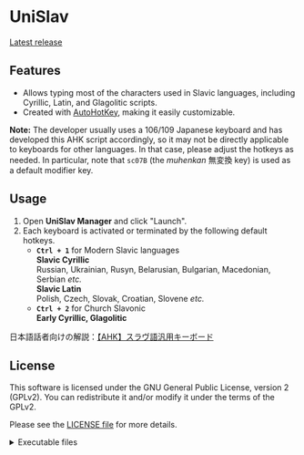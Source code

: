 # UniSlav

[Latest release](https://github.com/Mijadaj/ahk-slavic-keyboard/releases/latest)

## Features

- Allows typing most of the characters used in Slavic languages, including Cyrillic, Latin, and Glagolitic scripts.
- Created with [AutoHotKey](https://www.autohotkey.com/), making it easily customizable.

**Note:**
The developer usually uses a 106/109 Japanese keyboard and has developed this AHK script accordingly, so it may not be directly applicable to keyboards for other languages.
In that case, please adjust the hotkeys as needed.
In particular, note that `sc07B` (the *muhenkan* 無変換 key) is used as a default modifier key.

## Usage

1. Open **UniSlav Manager** and click "Launch".  
1. Each keyboard is activated or terminated by the following default hotkeys.
    - **`Ctrl + 1`** for Modern Slavic languages  
    **Slavic Cyrillic**  
    Russian, Ukrainian, Rusyn, Belarusian, Bulgarian, Macedonian, Serbian *etc.*  
    **Slavic Latin**  
    Polish, Czech, Slovak, Croatian, Slovene *etc.*
    - **`Ctrl + 2`** for Church Slavonic  
    **Early Cyrillic, Glagolitic**

日本語話者向けの解説：[【AHK】スラヴ語汎用キーボード](https://note.com/dajdarabotci/n/nb9b58f8dcf26)

## License

This software is licensed under the GNU General Public License, version 2 (GPLv2).
You can redistribute it and/or modify it under the terms of the GPLv2.

Please see the [LICENSE file](LICENSE) for more details.

<details>
    <summary>Executable files</summary>
This software includes:

- **AutoHotkey64.exe**, which is also licensed under the GPLv2.
You can find the source code for AutoHotkey at: [https://github.com/AutoHotkey/AutoHotkey](https://github.com/AutoHotkey/AutoHotkey).
- **config.exe**, which is compiled from AHK file using [AHK2EXE](https://github.com/AutoHotkey/Ahk2Exe).
The source code can be found in [config.ahk](src/config/config.ahk).

</details>

